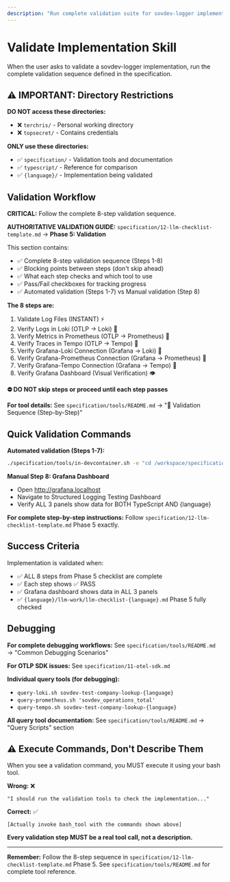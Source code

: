 ```yaml
---
description: "Run complete validation suite for sovdev-logger implementation. Validates file logs, OTLP backends, and Grafana dashboard. Use when validating any language implementation."
---
```


# Validate Implementation Skill

When the user asks to validate a sovdev-logger implementation, run the complete validation sequence defined in the specification.

## ⚠️ IMPORTANT: Directory Restrictions

**DO NOT access these directories:**
- ❌ `terchris/` - Personal working directory
- ❌ `topsecret/` - Contains credentials

**ONLY use these directories:**
- ✅ `specification/` - Validation tools and documentation
- ✅ `typescript/` - Reference for comparison
- ✅ `{language}/` - Implementation being validated

## Validation Workflow

**CRITICAL:** Follow the complete 8-step validation sequence.

**AUTHORITATIVE VALIDATION GUIDE:** `specification/12-llm-checklist-template.md` → **Phase 5: Validation**

This section contains:
- ✅ Complete 8-step validation sequence (Steps 1-8)
- ✅ Blocking points between steps (don't skip ahead)
- ✅ What each step checks and which tool to use
- ✅ Pass/Fail checkboxes for tracking progress
- ✅ Automated validation (Steps 1-7) vs Manual validation (Step 8)

**The 8 steps are:**
1. Validate Log Files (INSTANT) ⚡
2. Verify Logs in Loki (OTLP → Loki) 🔄
3. Verify Metrics in Prometheus (OTLP → Prometheus) 🔄
4. Verify Traces in Tempo (OTLP → Tempo) 🔄
5. Verify Grafana-Loki Connection (Grafana → Loki) 🔄
6. Verify Grafana-Prometheus Connection (Grafana → Prometheus) 🔄
7. Verify Grafana-Tempo Connection (Grafana → Tempo) 🔄
8. Verify Grafana Dashboard (Visual Verification) 👁️

**⛔ DO NOT skip steps or proceed until each step passes**

**For tool details:** See `specification/tools/README.md` → "🔢 Validation Sequence (Step-by-Step)"

## Quick Validation Commands

**Automated validation (Steps 1-7):**
```bash
./specification/tools/in-devcontainer.sh -e "cd /workspace/specification/tools && ./run-full-validation.sh {language}"
```

**Manual Step 8: Grafana Dashboard**
- Open http://grafana.localhost
- Navigate to Structured Logging Testing Dashboard
- Verify ALL 3 panels show data for BOTH TypeScript AND {language}

**For complete step-by-step instructions:** Follow `specification/12-llm-checklist-template.md` Phase 5 exactly.

## Success Criteria

Implementation is validated when:
- ✅ ALL 8 steps from Phase 5 checklist are complete
- ✅ Each step shows ✅ PASS
- ✅ Grafana dashboard shows data in ALL 3 panels
- ✅ `{language}/llm-work/llm-checklist-{language}.md` Phase 5 fully checked

## Debugging

**For complete debugging workflows:** See `specification/tools/README.md` → "Common Debugging Scenarios"

**For OTLP SDK issues:** See `specification/11-otel-sdk.md`

**Individual query tools (for debugging):**
- `query-loki.sh sovdev-test-company-lookup-{language}`
- `query-prometheus.sh 'sovdev_operations_total'`
- `query-tempo.sh sovdev-test-company-lookup-{language}`

**All query tool documentation:** See `specification/tools/README.md` → "Query Scripts" section

## ⚠️ Execute Commands, Don't Describe Them

When you see a validation command, you MUST execute it using your bash tool.

**Wrong:** ❌
```
"I should run the validation tools to check the implementation..."
```

**Correct:** ✅
```
[Actually invoke bash_tool with the commands shown above]
```

**Every validation step MUST be a real tool call, not a description.**

---

**Remember:** Follow the 8-step sequence in `specification/12-llm-checklist-template.md` Phase 5. See `specification/tools/README.md` for complete tool reference.
